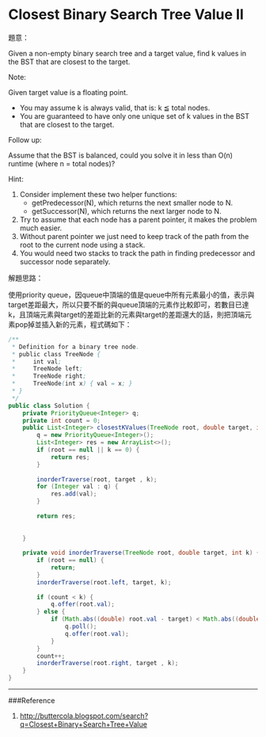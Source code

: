# Closest Binary Search Tree Value II

[]()

題意：

Given a non-empty binary search tree and a target value, find k values in the BST that are closest to the target.

Note:

Given target value is a floating point.
- You may assume k is always valid, that is: k ≦ total nodes.
- You are guaranteed to have only one unique set of k values in the BST that are closest to the target.

Follow up:

Assume that the BST is balanced, could you solve it in less than O(n) runtime (where n = total nodes)?

Hint: 

1. Consider implement these two helper functions:
    - getPredecessor(N), which returns the next smaller node to N.
    - getSuccessor(N), which returns the next larger node to N.
2. Try to assume that each node has a parent pointer, it makes the problem much easier.
3. Without parent pointer we just need to keep track of the path from the root to the current node using a stack.
4. You would need two stacks to track the path in finding predecessor and successor node separately.


解題思路：


使用priority queue，因queue中頂端的值是queue中所有元素最小的值，表示與target差距最大，所以只要不斷的與queue頂端的元素作比較即可，若數目已達k，且頂端元素與target的差距比新的元素與target的差距還大的話，則把頂端元素pop掉並插入新的元素，程式碼如下：


```java
/**
 * Definition for a binary tree node.
 * public class TreeNode {
 *     int val;
 *     TreeNode left;
 *     TreeNode right;
 *     TreeNode(int x) { val = x; }
 * }
 */
public class Solution {
    private PriorityQueue<Integer> q;
    private int count = 0;
    public List<Integer> closestKValues(TreeNode root, double target, int k) {
        q = new PriorityQueue<Integer>();
        List<Integer> res = new ArrayList<>();
        if (root == null || k == 0) {
            return res;
        }
        
        inorderTraverse(root, target , k);
        for (Integer val : q) {
            res.add(val);
        }
        
        return res;
        
        
    }
    
    private void inorderTraverse(TreeNode root, double target, int k) {
        if (root == null) {
            return;
        }
        inorderTraverse(root.left, target, k);
        
        if (count < k) {
            q.offer(root.val);
        } else {
            if (Math.abs((double) root.val - target) < Math.abs((double)q.peek() - target)) {
                q.poll();
                q.offer(root.val);
            }
        }
        count++;
        inorderTraverse(root.right, target , k);
    }
}
```





---
###Reference
1. http://buttercola.blogspot.com/search?q=Closest+Binary+Search+Tree+Value